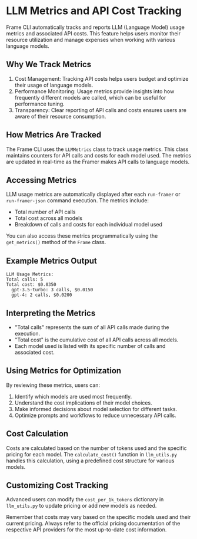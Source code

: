# LLM Metrics and API Cost Tracking

Frame CLI automatically tracks and reports LLM (Language Model) usage metrics and associated API costs. This feature helps users monitor their resource utilization and manage expenses when working with various language models.

## Why We Track Metrics

1. Cost Management: Tracking API costs helps users budget and optimize their usage of language models.
2. Performance Monitoring: Usage metrics provide insights into how frequently different models are called, which can be useful for performance tuning.
3. Transparency: Clear reporting of API calls and costs ensures users are aware of their resource consumption.

## How Metrics Are Tracked

The Frame CLI uses the `LLMMetrics` class to track usage metrics. This class maintains counters for API calls and costs for each model used. The metrics are updated in real-time as the Framer makes API calls to language models.

## Accessing Metrics

LLM usage metrics are automatically displayed after each `run-framer` or `run-framer-json` command execution. The metrics include:

- Total number of API calls
- Total cost across all models
- Breakdown of calls and costs for each individual model used

You can also access these metrics programmatically using the `get_metrics()` method of the `Frame` class.

## Example Metrics Output

```
LLM Usage Metrics:
Total calls: 5
Total cost: $0.0350
  gpt-3.5-turbo: 3 calls, $0.0150
  gpt-4: 2 calls, $0.0200
```

## Interpreting the Metrics

- "Total calls" represents the sum of all API calls made during the execution.
- "Total cost" is the cumulative cost of all API calls across all models.
- Each model used is listed with its specific number of calls and associated cost.

## Using Metrics for Optimization

By reviewing these metrics, users can:
1. Identify which models are used most frequently.
2. Understand the cost implications of their model choices.
3. Make informed decisions about model selection for different tasks.
4. Optimize prompts and workflows to reduce unnecessary API calls.

## Cost Calculation

Costs are calculated based on the number of tokens used and the specific pricing for each model. The `calculate_cost()` function in `llm_utils.py` handles this calculation, using a predefined cost structure for various models.

## Customizing Cost Tracking

Advanced users can modify the `cost_per_1k_tokens` dictionary in `llm_utils.py` to update pricing or add new models as needed.

Remember that costs may vary based on the specific models used and their current pricing. Always refer to the official pricing documentation of the respective API providers for the most up-to-date cost information.

